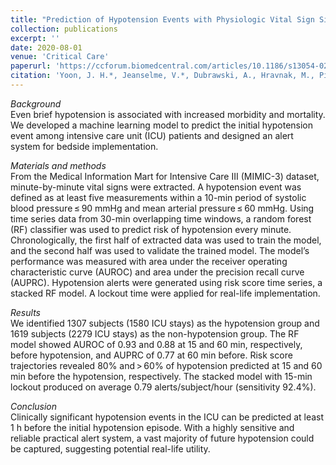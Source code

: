 ```yaml
---
title: "Prediction of Hypotension Events with Physiologic Vital Sign Signatures in The Intensive Care Unit"
collection: publications
excerpt: ''
date: 2020-08-01
venue: 'Critical Care'
paperurl: 'https://ccforum.biomedcentral.com/articles/10.1186/s13054-020-03379-3'
citation: 'Yoon, J. H.*, Jeanselme, V.*, Dubrawski, A., Hravnak, M., Pinsky, M. R., Clermont, G. (2020). <b>Prediction of Hypotension Events with Physiologic Vital Sign Signatures in The Intensive Care Unit</b>. In <i>Critical Care, 24(1), 1-9</i>.'
---
```

*Background*  
Even brief hypotension is associated with increased morbidity and mortality. We developed a machine learning model to predict the initial hypotension event among intensive care unit (ICU) patients and designed an alert system for bedside implementation.


*Materials and methods*  
From the Medical Information Mart for Intensive Care III (MIMIC-3) dataset, minute-by-minute vital signs were extracted. A hypotension event was defined as at least five measurements within a 10-min period of systolic blood pressure ≤ 90 mmHg and mean arterial pressure ≤ 60 mmHg. Using time series data from 30-min overlapping time windows, a random forest (RF) classifier was used to predict risk of hypotension every minute. Chronologically, the first half of extracted data was used to train the model, and the second half was used to validate the trained model. The model’s performance was measured with area under the receiver operating characteristic curve (AUROC) and area under the precision recall curve (AUPRC). Hypotension alerts were generated using risk score time series, a stacked RF model. A lockout time were applied for real-life implementation.


*Results*  
We identified 1307 subjects (1580 ICU stays) as the hypotension group and 1619 subjects (2279 ICU stays) as the non-hypotension group. The RF model showed AUROC of 0.93 and 0.88 at 15 and 60 min, respectively, before hypotension, and AUPRC of 0.77 at 60 min before. Risk score trajectories revealed 80% and > 60% of hypotension predicted at 15 and 60 min before the hypotension, respectively. The stacked model with 15-min lockout produced on average 0.79 alerts/subject/hour (sensitivity 92.4%).


*Conclusion*  
Clinically significant hypotension events in the ICU can be predicted at least 1 h before the initial hypotension episode. With a highly sensitive and reliable practical alert system, a vast majority of future hypotension could be captured, suggesting potential real-life utility.